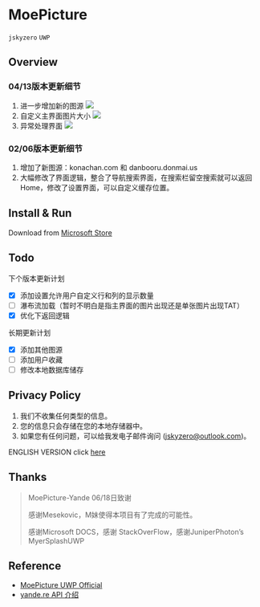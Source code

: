 # MoePicture
`jskyzero` `UWP`

## Overview

### 04/13版本更新细节
1. 进一步增加新的图源
![](https://jskyzero.github.io/MoePicture/assets/images/18.spring/1.gif)
2. 自定义主界面图片大小
![](https://jskyzero.github.io/MoePicture/assets/images/18.spring/2.gif)
3. 异常处理界面
![](https://jskyzero.github.io/MoePicture/assets/images/18.spring/3.gif)

### 02/06版本更新细节
1. 增加了新图源：konachan.com 和 danbooru.donmai.us
2. 大幅修改了界面逻辑，整合了导航搜索界面，在搜索栏留空搜索就可以返回Home，修改了设置界面，可以自定义缓存位置。

<!-- + 增加了新图源：konachan.com 和 danbooru.donmai.us

![](https://jskyzero.github.io//MoePicture/assets/images/17.winter/1.gif)

+ 新的页面布局

![](https://jskyzero.github.io//MoePicture/assets/images/17.winter/2.gif)

+ 修改了设置界面，可以自定义缓存位置。

![](https://jskyzero.github.io//MoePicture/assets/images/17.winter/3.gif) -->

<!--
### 11/27版本UI界面更新细节

+ Acrylic Material

![](https://jskyzero.github.io//MoePicture/assets/images/gif/1.gif)

+ Reveal Highlight 

![](https://jskyzero.github.io//MoePicture/assets/images/gif/2.gif)

+ New Pane Background

![](https://jskyzero.github.io//MoePicture/assets/images/gif/3.gif)

### 06/18版本UI界面
![](https://jskyzero.github.io/MoePicture/assets/images/6.18.1.png)
![](https://jskyzero.github.io/MoePicture/assets/images/6.18.5.png)

-->

## Install & Run

Download from [Microsoft Store](https://www.microsoft.com/zh-cn/store/p/moepicture/9n7qlfkl7zrh?rtc=1)

## Todo

下个版本更新计划
+ [x] 添加设置允许用户自定义行和列的显示数量
+ [ ] 瀑布流加载（暂时不明白是指主界面的图片出现还是单张图片出现TAT）
+ [x] 优化下返回逻辑

长期更新计划
+ [x] 添加其他图源
+ [ ] 添加用户收藏
+ [ ] 修改本地数据库储存

## Privacy Policy

1. 我们不收集任何类型的信息。
2. 您的信息只会存储在您的本地存储器中。
3. 如果您有任何问题，可以给我发电子邮件询问 (jskyzero@outlook.com)。

ENGLISH VERSION click [here](https://jskyzero.github.io/MoePicture/2018/03/28/privacy_policy.html)

## Thanks

> MoePicture-Yande 06/18日致谢
>
> 感谢Mesekovic，M妹使得本项目有了完成的可能性。
>
> 感谢Microsoft DOCS，感谢 StackOverFlow，感谢JuniperPhoton’s MyerSplashUWP

## Reference

+ [MoePicture UWP Official](https://jskyzero.github.io/MoePicture/)
+ [yande.re API 介绍](https://jskyzero.github.io/MoePicture/2017/05/12/API.html)
